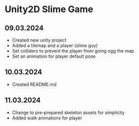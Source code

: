 # Unity2D Slime Game
## 09.03.2024
- Created new unity project
- Added a tilemap and a player (slime guy)
- Set colliders to prevent the player from going ogg the map
- Set an animation for player default pose

## 10.03.2024
- Created README.md

## 11.03.2024
- Change to pre-prepared skeleton assets for simplicity
- Added walk animations for player
